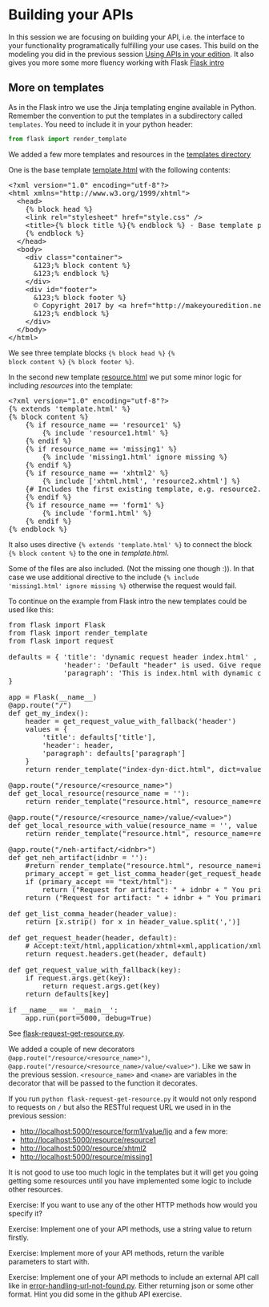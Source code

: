 # Building your APIs
In this session we are focusing on building your API, i.e. the interface to your functionality programatically fulfilling your use cases. This build on the modeling you did in the previous session [Using APIs in your edition](using_apis_edition.md). It also gives you more some more fluency working with Flask [Flask intro](flask_micro_framework.md)


## More on templates
As in the Flask intro we use the Jinja templating engine available in Python. Remember the convention to put the templates in a subdirectory called `templates`.
You need to include it in your python header:

```python
from flask import render_template
```

We added a few more templates and resources in the [templates directory](templates/)

One is the base template [template.html](templates/template.html) with the following contents:

<pre class="xml">
&lt;?xml version="1.0" encoding="utf-8"?&gt;
&lt;html xmlns="http://www.w3.org/1999/xhtml"&gt;
  &lt;head&gt;
    &#123;% block head %&#125;
    &lt;link rel="stylesheet" href="style.css" /&gt;
    &lt;title&gt;&#123;% block title %&#125;&#123;% endblock %&#125; - Base template page&lt;/title&gt;
    &#123;% endblock %&#125;
  &lt;/head&gt;
  &lt;body&gt;
    &lt;div class="container"&gt;
      &123;% block content %&#125;
      &123;% endblock %&#125;
    &lt;/div&gt;
    &lt;div id="footer"&gt;
      &123;% block footer %&#125;
      &copy; Copyright 2017 by &lt;a href="http://makeyouredition.net/"&gt;Make your edition&lt;/a&gt;.
      &123;% endblock %&#125;
    &lt;/div&gt;
  &lt;/body&gt;
&lt;/html&gt;
</pre>


We see three template blocks <code>&#123;% block head %&#125;</code> <code>&#123;% block content %&#125;</code> <code>&#123;% block footer %&#125;</code>.

In the second new template [resource.html](templates/resource.html) we put some minor logic for including _resources_ into the template: 

<pre class="xml">
&lt;?xml version="1.0" encoding="utf-8"?&gt;
&#123;% extends 'template.html' %&#125;
&#123;% block content %&#125;
    &#123;% if resource_name == 'resource1' %&#125;
        &#123;% include 'resource1.html' %&#125;
    &#123;% endif %&#125;
    &#123;% if resource_name == 'missing1' %&#125;
        &#123;% include 'missing1.html' ignore missing %&#125;
    &#123;% endif %&#125;
    &#123;% if resource_name == 'xhtml2' %&#125;
        &#123;% include ['xhtml.html', 'resource2.xhtml'] %&#125;
	&#123;# Includes the first existing template, e.g. resource2.xhtml #&#125;
    &#123;% endif %&#125;
    &#123;% if resource_name == 'form1' %&#125;
        &#123;% include 'form1.html' %&#125;
    &#123;% endif %&#125;
&#123;% endblock %&#125;
</pre>

It also uses directive <code>&#123;% extends 'template.html' %&#125;</code> to connect the block <code>&#123;% block content %&#125;</code> to the one in _template.html_.

Some of the files are also included. (Not the missing one though :)). In that case we use additional directive to the include <code>&#123;% include 'missing1.html' ignore missing %&#125;</code> otherwise the request would fail.

To continue on the example from Flask intro the new templates could be used like this:

<pre class="python">
from flask import Flask
from flask import render_template
from flask import request

defaults = &#123; 'title': 'dynamic request header index.html' ,
             'header': 'Default "header" is used. Give request parameter header with a value to change it.',
             'paragraph': 'This is index.html with dynamic contents in response to a request for / (ROOT) in flask-request.py'
&#125;

app = Flask(__name__)
@app.route("/")
def get_my_index():
    header = get_request_value_with_fallback('header')
    values = &#123;
        'title': defaults['title'],
        'header': header,
        'paragraph': defaults['paragraph'] 
    &#125;
    return render_template("index-dyn-dict.html", dict=values)

@app.route("/resource/&lt;resource_name&gt;")
def get_local_resource(resource_name = ''):
    return render_template("resource.html", resource_name=resource_name)

@app.route("/resource/&lt;resource_name&gt;/value/&lt;value&gt;")
def get_local_resource_with_value(resource_name = '', value = ''):
    return render_template("resource.html", resource_name=resource_name, value=value)

@app.route("/neh-artifact/&lt;idnbr&gt;")
def get_neh_artifact(idnbr = ''):
    #return render_template("resource.html", resource_name=idnbr)
    primary_accept = get_list_comma_header(get_request_header('Accept', ''))[0]
    if (primary_accept == "text/html"):
        return ("Request for artifact: " + idnbr + " You primarily want: " + primary_accept + " " + " but not available yet.", 404)
    return ("Request for artifact: " + idnbr + " You primarily want: " + primary_accept) 

def get_list_comma_header(header_value):
    return [x.strip() for x in header_value.split(',')]

def get_request_header(header, default):
    # Accept:text/html,application/xhtml+xml,application/xml;q=0.9,*/*;q=0.8
    return request.headers.get(header, default)

def get_request_value_with_fallback(key):
    if request.args.get(key):
        return request.args.get(key)
    return defaults[key]

if __name__ == '__main__':
    app.run(port=5000, debug=True)
</pre>

See [flask-request-get-resource.py](flask-request-get-resource.py).

We added a couple of new decorators `@app.route("/resource/<resource_name>")`, `@app.route("/resource/<resource_name>/value/<value>")`. Like we saw in the previous session. `<resource_name>` and `<name>` are variables in the decorator that will be passed to the function it decorates.

If you run `python flask-request-get-resource.py` it would not only respond to requests on `/` but also the RESTful request URL we used in in the previous session:

* <http://localhost:5000/resource/form1/value/ljo>
and a few more: 
* <http://localhost:5000/resource/resource1>
* <http://localhost:5000/resource/xhtml2>
* <http://localhost:5000/resource/missing1>

It is not good to use too much logic in the templates but it will get you going getting some resources until you have implemented some logic to include other resources.

Exercise: If you want to use any of the other HTTP methods how would you specify it?

Exercise: Implement one of your API methods, use a string value to return firstly.

Exercise: Implement more of your API methods, return the varible parameters to start with.

 
Exercise: Implement one of your API methods to include an external API call like in [error-handling-url-not-found.py](error-handling-url-not-found.py). Either returning json or some other format. Hint you did some in the github API exercise.
